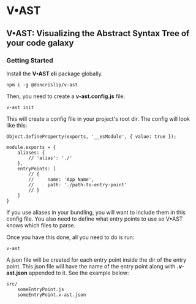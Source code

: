# V•AST
## V•AST: Visualizing the Abstract Syntax Tree of your code galaxy
### Getting Started

Install the **V•AST cli** package globally.

    npm i -g @doncrislip/v-ast

Then, you need to create a **v-ast.config.js** file.

    v-ast init

This will create a config file in your project's root dir. The config will look like this:

    Object.defineProperty(exports, '__esModule', { value: true });

    module.exports = {
        aliases: {
            // 'alias': './'
        },
        entryPoints: [
            // {
            //     name: 'App Name',
            //     path: './path-to-entry-point'
            // }
        ]
    }

If you use aliases in your bundling, you will want to include them in this config file. You also need to define what entry points to use so V•AST knows which files to parse.

Once you have this done, all you need to do is run:

    v-ast

A json file will be created for each entry point inside the dir of the entry point. This json file will have the name of the entry point along with **.v-ast.json** appended to it. See the example below:

    src/
        someEntryPoint.js
        someEntryPoint.v-ast.json
